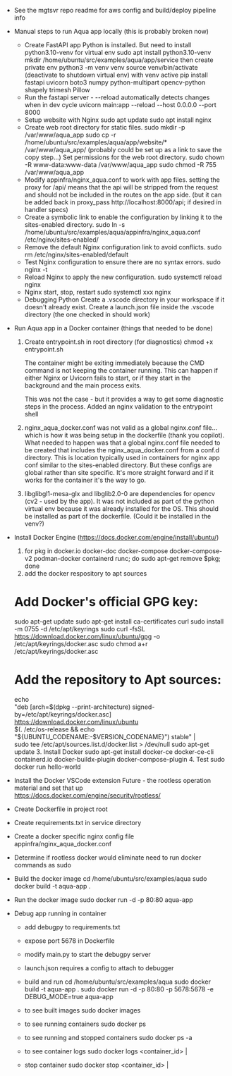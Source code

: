 - See the mgtsvr repo readme for aws config and build/deploy pipeline info
- Manual steps to run Aqua app locally (this is probably broken now)
  - Create FastAPI app
    Python is installed. But need to install python3.10-venv for virtual env
      sudo apt install python3.10-venv
      mkdir /home/ubuntu/src/examples/aqua/app/service
      then create private env
        python3 -m venv venv
        source venv/bin/activate (deactivate to shutdown virtual env)
      with venv active
        pip install fastapi uvicorn boto3 numpy python-multipart opencv-python shapely trimesh Pillow
  - Run the fastapi server - --reload automatically detects changes when in dev cycle
    uvicorn main:app --reload --host 0.0.0.0 --port 8000
  - Setup website with Nginx
    sudo apt update
    sudo apt install nginx
  - Create web root directory for static files.
    sudo mkdir -p /var/www/aqua_app
    sudo cp -r /home/ubuntu/src/examples/aqua/app/website/* /var/www/aqua_app/
    (probably could be set up as a link to save the copy step...)
    Set permissions for the web root directory.
      sudo chown -R www-data:www-data /var/www/aqua_app
      sudo chmod -R 755 /var/www/aqua_app
  - Modify appinfra/nginx_aqua.conf to work with app files.
    setting the proxy for /api/ means that the api will be stripped from the request and should not be included in the routes on the app side. (but it can be added back in proxy_pass http://localhost:8000/api; if desired in handler specs)
  - Create a symbolic link to enable the configuration by linking it to the sites-enabled directory.
    sudo ln -s /home/ubuntu/src/examples/aqua/appinfra/nginx_aqua.conf /etc/nginx/sites-enabled/
  - Remove the default Nginx configuration link to avoid conflicts.
    sudo rm /etc/nginx/sites-enabled/default
  - Test Nginx configuration to ensure there are no syntax errors.
    sudo nginx -t
  - Reload Nginx to apply the new configuration.
    sudo systemctl reload nginx
  - Nginx start, stop, restart
    sudo systemctl xxx nginx
  - Debugging Python
    Create a .vscode directory in your workspace if it doesn't already exist.
    Create a launch.json file inside the .vscode directory (the one checked in should work)

- Run Aqua app in a Docker container (things that needed to be done)
  1. Create entrypoint.sh in root directory (for diagnostics)
      chmod +x entrypoint.sh

      The container might be exiting immediately because the CMD command is not keeping the container running. This can happen if either Nginx or Uvicorn fails to start, or if they start in the background and the main process exits.

      This was not the case - but it provides a way to get some diagnostic steps in the process. Added an nginx validation to the entrypoint shell
  2. nginx_aqua_docker.conf was not valid as a global nginx.conf file... which is how it was being setup in the dockerfile (thank you copilot). What needed to happen was that a global nginx.conf file needed to be created that includes the nginx_aqua_docker.conf from a conf.d directory. This is location typically used in containers for nginx app conf similar to the sites-enabled directory. But these configs are global rather than site specific. It's more straight forward and if it works for the container it's the way to go.
  3. libglibgl1-mesa-glx and libglib2.0-0 are dependencies for opencv (cv2 - used by the app). It was not included as part of the python virtual env because it was already installed for the OS. This should be installed as part of the dockerfile. (Could it be installed in the venv?)
- Install Docker Engine (https://docs.docker.com/engine/install/ubuntu/)
  1. for pkg in docker.io docker-doc docker-compose docker-compose-v2 podman-docker containerd runc; do sudo apt-get remove $pkg; done
  2. add the docker respository to apt sources
    # Add Docker's official GPG key:
    sudo apt-get update
    sudo apt-get install ca-certificates curl
    sudo install -m 0755 -d /etc/apt/keyrings
    sudo curl -fsSL https://download.docker.com/linux/ubuntu/gpg -o /etc/apt/keyrings/docker.asc
    sudo chmod a+r /etc/apt/keyrings/docker.asc

    # Add the repository to Apt sources:
    echo \
      "deb [arch=$(dpkg --print-architecture) signed-by=/etc/apt/keyrings/docker.asc] https://download.docker.com/linux/ubuntu \
      $(. /etc/os-release && echo "${UBUNTU_CODENAME:-$VERSION_CODENAME}") stable" | \
      sudo tee /etc/apt/sources.list.d/docker.list > /dev/null
    sudo apt-get update
  3. Install Docker
    sudo apt-get install docker-ce docker-ce-cli containerd.io docker-buildx-plugin docker-compose-plugin
  4. Test
    sudo docker run hello-world

- Install the Docker VSCode extension
  Future - the rootless operation material and set that up https://docs.docker.com/engine/security/rootless/
- Create Dockerfile in project root
- Create requirements.txt in service directory
- Create a docker specific nginx config file appinfra/nginx_aqua_docker.conf
- Determine if rootless docker would eliminate need to run docker commands as sudo
- Build the docker image
    cd /home/ubuntu/src/examples/aqua
    sudo docker build -t aqua-app .
- Run the docker image
    sudo docker run -d -p 80:80 aqua-app

- Debug app running in container
  - add debugpy to requirements.txt
  - expose port 5678 in Dockerfile
  - modify main.py to start the debugpy server
  - launch.json requires a config to attach to debugger
  - build and run
    cd /home/ubuntu/src/examples/aqua
    sudo docker build -t aqua-app .
    sudo docker run -d -p 80:80 -p 5678:5678 -e DEBUG_MODE=true aqua-app

  - to see built images
    sudo docker images
  - to see running containers
    sudo docker ps
  - to see running and stopped containers
    sudo docker ps -a
  - to see container logs
    sudo docker logs <container_id> | <name>
  - stop container
    sudo docker stop <container_id> | <name>

